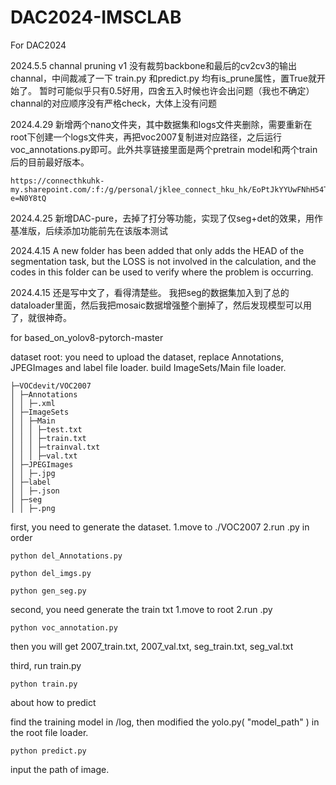 # DAC2024-IMSCLAB

For DAC2024

2024.5.5
channal pruning v1
没有裁剪backbone和最后的cv2cv3的输出channal，中间裁减了一下
train.py 和predict.py 均有is_prune属性，置True就开始了。
暂时可能似乎只有0.5好用，四舍五入时候也许会出问题（我也不确定）
channal的对应顺序没有严格check，大体上没有问题


2024.4.29
新增两个nano文件夹，其中数据集和logs文件夹删除，需要重新在root下创建一个logs文件夹，再把voc2007复制进对应路径，之后运行voc_annotations.py即可。此外共享链接里面是两个pretrain model和两个train后的目前最好版本。
```
https://connecthkuhk-my.sharepoint.com/:f:/g/personal/jklee_connect_hku_hk/EoPtJkYYUwFNhH54T_NyOFQBkwYa_jLI2xg0bGCPvfTWXQ?e=N0Y8tQ
```
2024.4.25
新增DAC-pure，去掉了打分等功能，实现了仅seg+det的效果，用作基准版，后续添加功能前先在该版本测试

2024.4.15
A new folder has been added that only adds the HEAD of the segmentation task, but the LOSS is not involved in the calculation, and the codes in this folder can be used to verify where the problem is occurring.

2024.4.15
还是写中文了，看得清楚些。
我把seg的数据集加入到了总的dataloader里面，然后我把mosaic数据增强整个删掉了，然后发现模型可以用了，就很神奇。


for based_on_yolov8-pytorch-master


dataset root:
you need to upload the dataset, replace Annotations, JPEGImages and label file loader.
build ImageSets/Main file loader.
```
├─VOCdevit/VOC2007
│ ├─Annotations
│ │ ├─.xml
│ ├─ImageSets
│ │ ├─Main
│ │ │ ├─test.txt
│ │ │ ├─train.txt
│ │ │ ├─trainval.txt
│ │ │ ├─val.txt
│ ├─JPEGImages
│ │ ├─.jpg
│ ├─label
│ │ ├─.json
│ ├─seg
│ │ ├─.png
```

first, you need to generate the dataset.
1.move to ./VOC2007
2.run .py in order
```
python del_Annotations.py
```

```
python del_imgs.py
```

```
python gen_seg.py
```

second, you need generate the train txt
1.move to root
2.run .py
```
python voc_annotation.py
```
then you will get 2007_train.txt, 2007_val.txt, seg_train.txt, seg_val.txt

third, run train.py
```
python train.py
```

about how to predict

find the training model in /log, then modified the yolo.py( "model_path" ) in the root file loader.

```
python predict.py
```
input the path of image.

